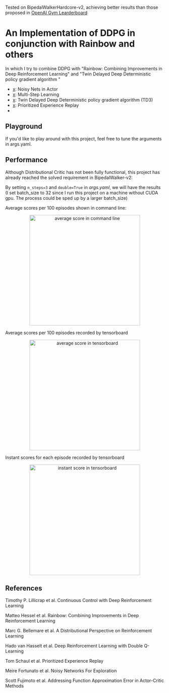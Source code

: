 Tested on BipedalWalkerHardcore-v2, achieving better results than those proposed in [OpenAI Gym Learderboard](https://github.com/openai/gym/wiki/Leaderboard)

# An Implementation of DDPG in conjunction with Rainbow and others

In which I try to combine DDPG with "Rainbow: Combining Improvements in Deep Reinforcement Learning" and "Twin Delayed Deep Deterministic policy gradient algorithm "

- [x]: Noisy Nets in Actor
- [x]: Multi-Step Learning
- [x]: Twin Delayed Deep Deterministic policy gradient algorithm (TD3)
- [x]: Prioritized Experience Replay
- [x]: Apex

## Playground

If you'd like to play around with this project, feel free to tune the arguments in args.yaml.

## Performance

Although Distributional Critic has not been fully functional, this project has already reached the solved requirement in BipedalWalker-v2:

By setting `n_steps=3` and `double=True` in *args.yaml*, we will have the results (I set batch_size to 32 since I run this project on a machine without CUDA gpu. The process could be sped up by a larger batch_size)

Average scores per 100 episodes shown in command line:
<p align="center">
<img src="/results/1.png" alt="average score in command line" height="350">
</p>

Average scores per 100 episodes recorded by tensorboard
<p align="center">
<img src="/results/2.png" alt="average score in tensorboard" height="350">
</p>

Instant scores for each episode recorded by tensorboard
<p align="center">
<img src="/results/3.png" alt="instant score in tensorboard" height="350">
</p>

## References

Timothy P. Lillicrap et al. Continuous Control with Deep Reinforcement Learning

Matteo Hessel et al. Rainbow: Combining Improvements in Deep Reinforcement Learning

Marc G. Bellemare et al. A Distributional Perspective on Reinforcement Learning

Hado van Hasselt et al. Deep Reinforcement Learning with Double Q-Learning

Tom Schaul et al. Prioritized Experience Replay

Meire Fortunato et al. Noisy Networks For Exploration

Scott Fujimoto et al. Addressing Function Approximation Error in Actor-Critic Methods